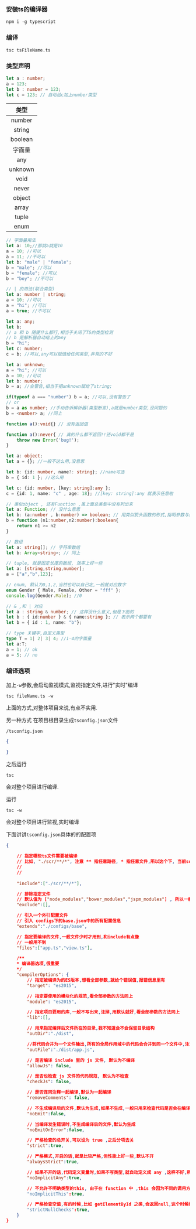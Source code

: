 ### 安装ts的编译器
```console
npm i -g typescript
```
### 编译
```console
tsc tsFileName.ts
```

### 类型声明
```TypeScript
let a : number;
a = 123;
let b : number = 123;
let c = 123; // 自动给c加上number类型
```

|  类型   |
| :-----: |
| number  |
| string  |
| boolean |
| 字面量  |
|   any   |
| unknown |
|  void   |
|  never  |
| object  |
|  array  |
|  tuple  |
|  enum   |


```TypeScript
// 字面量用法
let a: 10;//那就a就是10
a = 10; //可以
a = 11; //不可以
let b: "male" | "female";
b = "male"; //可以
b = "female"; //可以
b = "boy"; //不可以
```
```TypeScript
// | 的用法(联合类型)
let a: number | string;
a = 10; //可以
a = "hi"; //可以
a = true; //不可以
```
```TypeScript
let a: any;
let b;
// a 和 b 随便什么都行,相当于关闭了TS的类型检测
// b 是解析器自动给上的any
b = "hi";
let c: number;
c = b; //可以,any可以赋值给任何类型,非常的不好
```
```TypeScript
let a: unknown;
a = "hi"; //可以
a = 10; //可以
let b: number;
b = a; //会警告,相当于把unknown赋给了string;

if(typeof a === "number") b = a; //可以,没有警告了
// or
b = a as number; //手动告诉解析器(类型断言),a就是number类型,没问题的
b = <number> a; //同上
```
```typescript
function a():void{} // 没有返回值
```
```typescript
function a():never{ // 真的什么都不返回!!还void都不是
    throw new Error('bug!');
}
```
```ts
let a: object;
let a = {}; //一般不这么用,没意思

let b: {id: number, name?: string}; //name可选
b = { id: 1 }; //这么用

let c: {id: number, [key: string]:any };
c = {id: 1, name: "c" , age: 18}; //[key: string]:any 就表示任意啦
```
```ts
// 类似object , 还有Function ,虽上面总类型中没有列出来
let a: Function; // 没什么意思
let b: (a:number , b:number) => boolean; // 用类似箭头函数的形式,指明参数与返回值
b = function (n1:number,n2:number):boolean{
    return n1 >= n2
}
```
```ts
// 数组
let a: string[]; // 字符串数组
let b: Array<string>; // 同上
```
```ts
// tuple, 就是固定长度的数组, 效率上好一些
let a: [string,string,number];
a = ["a","b",123];
```
```ts
// enum, 默认为0,1,2,当然也可以自己定,一般就对应数字
enum Gender { Male, Female, Other = "fff" };
console.log(Gender.Male); //0
```
```ts
// & ,和 | 对应
let a : string & number; // 这样没什么意义,但是下面的
let b : { id:number } & { name:string }; // 表示两个都要有
let b = { id : 1, name: "b"};
```
```ts
// type 关键字,自定义类型
type T = 1| 2| 3| 4; //1-4的字面量
let a:T;
a = 1; // ok
a = 5; // no
```

### 编译选项
加上`-w`参数,会启动监视模式,监视指定文件,进行"实时"编译
```console
tsc fileName.ts -w
```
上面的方式,对整体项目来说,有点不实用.

另一种方式
在项目根目录生成`tsconfig.json`文件

`/tsconfig.json`
```json
{

}
```
之后运行
```console
tsc
```
会对整个项目进行编译.

运行
```console
tsc -w
```
会对整个项目进行监视,实时编译

下面讲讲`tsconfig.json`具体的的配置项
```json
{
    
    // 指定哪些ts文件需要被编译
    // 比如, "./scr/**/*", 注意 ** 指任意路径, * 指任意文件,所以这个下, 当前scr目录下的任意目录的任意文件
    //
    //
    
    "include":["./scr/**/*"],

    // 排除指定文件
    // 默认值为 ["node_modules","bower_modules","jspm_modules"] , 所以一般这个选项都不用设置.
    "exclude":[],

    // 引入一个外引配置文件
    // 引入 configs下的base.json中的所有配置信息
    "extends":"./configs/base",

    // 指定要编译的文件,一般文件少时才用到,和include有点像
    // 一般用不到
    "files":["app.ts","view.ts"],

    /**
    * 编译器选项,很重要
    */
    "compilerOptions": {
        // 指定被编译为的ES版本,想看全部参数,就给个错误值,报错信息里有
        "target": "es2015",

        // 指定要使用的模块化的规范,看全部参数的方法同上
        "module": "es2015",

        // 指定项目要用的库,一般不写出来,注掉,用默认就好,看全部参数的方法同上
        "lib":[],

        // 用来指定编译后文件所在的目录,我不知道会不会保留目录结构
        "outDir":"./dist",

        //将代码合并为一个文件输出,所有的全局作用域中的代码会合并到同一个文件中,注意,模块化是不好合并的,只支持"module"为"system" or "amd" 的规范时才行,所以这个配置一般也不用,注掉就行,回合的工作,让打包工具去做
        "outFile":"./dist/app.js",

        // 是否编译 include 里的 js 文件, 默认为不编译
        "allowJs": false,

        // 是否也检查 js 文件的代码规范, 默认为不检查
        "checkJs": false,

        // 是否连同注释一起编译,默认为一起编译
        "removeComments": false,

        // 不生成编译后的文件,默认为生成,如果不生成,一般只用来检查代码是否会在编译环节出问题.
        "noEmit":false,

        // 当编译发生错误时,不生成编译后的文件,默认为生成
        "noEmitOnError":false,

        // 严格检查的总开关,可以设为 true ,之后分项去关
        "strict":true,

        // 严格模式,开启的话,就是比较严格,但性能上好一些,默认不开
        "alwaysStrict":true,

        // 如果不开的话,代码定义变量时,如果不写类型,就自动定义成 any ,这样不好,所以开启这个, 必须写上类型,就算是 any 也要手动写上
        "noImplicitAny":true,

        // 不允许不明确类型的this, 由于在 function 中 ,this 会因为不同的调用方式,指向不同的东西,一会是 Window 一会是对象,所以现在必须显式的指用这个this的类型.如, function f(this:Window){console.log(this);}
        "noImplicitThis":true,

        // 严格检查空值,有的时候,比如 getElementById 之类,会返回null,这个时候如果直接使用返回值就会报错,所以要先,用 if(a !== null){...} 或者 a?.someMethod() 的方法 我还是第一次知道这个?的写法
        "strictNullChecks":true,
    }
}
```








